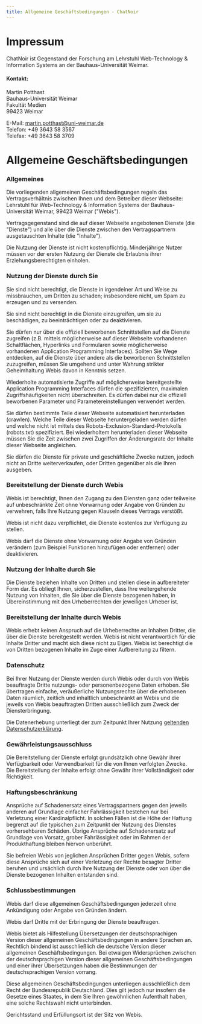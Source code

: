 ```yaml
---
title: Allgemeine Geschäftsbedingungen - ChatNoir
---
```


# Impressum
ChatNoir ist Gegenstand der Forschung am Lehrstuhl Web-Technology & Information Systems an der Bauhaus-Universität Weimar.

#### Kontakt:
Martin Potthast\
Bauhaus-Universität Weimar\
Fakultät Medien\
99423 Weimar

E-Mail: [martin.potthast@uni-weimar.de](mailto:martin.potthast@uni-weimar.de)\
Telefon: +49 3643 58 3567\
Telefax: +49 3643 58 3709

# Allgemeine Geschäftsbedingungen
### Allgemeines

Die vorliegenden allgemeinen Geschäftsbedingungen regeln das Vertragsverhältnis zwischen Ihnen und dem Betreiber dieser Webseite: Lehrstuhl für Web-Technology & Information Systems der Bauhaus-Universität Weimar, 99423 Weimar ("Webis").

Vertragsgegenstand sind die auf dieser Webseite angebotenen Dienste (die "Dienste") und alle über die Dienste zwischen den Vertragspartnern ausgetauschten Inhalte (die "Inhalte").

Die Nutzung der Dienste ist nicht kostenpflichtig. Minderjährige Nutzer müssen vor der ersten Nutzung der Dienste die Erlaubnis ihrer Erziehungsberechtigten einholen.

### Nutzung der Dienste durch Sie

Sie sind nicht berechtigt, die Dienste in irgendeiner Art und Weise zu missbrauchen, um Dritten zu schaden; insbesondere nicht, um Spam zu erzeugen und zu versenden.

Sie sind nicht berechtigt in die Dienste einzugreifen, um sie zu beschädigen, zu beeinträchtigen oder zu deaktivieren.

Sie dürfen nur über die offiziell beworbenen Schnittstellen auf die Dienste zugreifen (z.B. mittels möglicherweise auf dieser Webseite vorhandenen Schaltflächen, Hyperlinks und Formularen sowie möglicherweise vorhandenen Application Programming Interfaces). Sollten Sie Wege entdecken, auf die Dienste über andere als die beworbenen Schnittstellen zuzugreifen, müssen Sie umgehend und unter Wahrung strikter Geheimhaltung Webis davon in Kenntnis setzen.

Wiederholte automatisierte Zugriffe auf möglicherweise bereitgestellte Application Programming Interfaces dürfen die spezifizierten, maximalen Zugriffshäufigkeiten nicht überschreiten. Es dürfen dabei nur die offiziell beworbenen Parameter und Parametereinstellungen verwendet werden.

Sie dürfen bestimmte Teile dieser Webseite automatisiert herunterladen (crawlen). Welche Teile dieser Webseite heruntergeladen werden dürfen und welche nicht ist mittels des Robots-Exclusion-Standard-Protokolls (robots.txt) spezifiziert. Bei wiederholtem herunterladen dieser Webseite müssen Sie die Zeit zwischen zwei Zugriffen der Änderungsrate der Inhalte dieser Webseite angleichen.

Sie dürfen die Dienste für private und geschäftliche Zwecke nutzen, jedoch nicht an Dritte weiterverkaufen, oder Dritten gegenüber als die Ihren ausgeben.

### Bereitstellung der Dienste durch Webis

Webis ist berechtigt, Ihnen den Zugang zu den Diensten ganz oder teilweise auf unbeschränkte Zeit ohne Vorwarnung oder Angabe von Gründen zu verwehren, falls Ihre Nutzung gegen Klauseln dieses Vertrags verstößt.

Webis ist nicht dazu verpflichtet, die Dienste kostenlos zur Verfügung zu stellen.

Webis darf die Dienste ohne Vorwarnung oder Angabe von Gründen verändern (zum Beispiel Funktionen hinzufügen oder entfernen) oder deaktivieren.

### Nutzung der Inhalte durch Sie

Die Dienste beziehen Inhalte von Dritten und stellen diese in aufbereiteter Form dar. Es obliegt Ihnen, sicherzustellen, dass Ihre weitergehende Nutzung von Inhalten, die Sie über die Dienste bezogenen haben, in Übereinstimmung mit den Urheberrechten der jeweiligen Urheber ist.

### Bereitstellung der Inhalte durch Webis

Webis erhebt keinen Anspruch auf die Urheberrechte an Inhalten Dritter, die über die Dienste bereitgestellt werden. Webis ist nicht verantwortlich für die Inhalte Dritter und macht sich diese nicht zu Eigen. Webis ist berechtigt die von Dritten bezogenen Inhalte im Zuge einer Aufbereitung zu filtern.

### Datenschutz

Bei Ihrer Nutzung der Dienste werden durch Webis oder durch von Webis beauftragte Dritte nutzungs- oder personenbezogene Daten erhoben. Sie übertragen einfache, veräußerliche Nutzungsrechte über die erhobenen Daten räumlich, zeitlich und inhaltlich unbeschränkt an Webis und die jeweils von Webis beauftragten Dritten ausschließlich zum Zweck der Diensterbringung.

Die Datenerhebung unterliegt der zum Zeitpunkt Ihrer Nutzung [geltenden Datenschutzerklärung](/docs/privacy-de).

### Gewährleistungsausschluss

Die Bereitstellung der Dienste erfolgt grundsätzlich ohne Gewähr ihrer Verfügbarkeit oder Verwendbarkeit für die von Ihnen verfolgten Zwecke. Die Bereitstellung der Inhalte erfolgt ohne Gewähr ihrer Vollständigkeit oder Richtigkeit.

### Haftungsbeschränkung

Ansprüche auf Schadenersatz eines Vertragspartners gegen den jeweils anderen auf Grundlage einfacher Fahrlässigkeit bestehen nur bei Verletzung einer Kardinalpflicht. In solchen Fällen ist die Höhe der Haftung begrenzt auf die typischen zum Zeitpunkt der Nutzung des Dienstes vorhersehbaren Schäden. Übrige Ansprüche auf Schadenersatz auf Grundlage von Vorsatz, grober Fahrlässigkeit oder im Rahmen der Produkthaftung bleiben hiervon unberührt.

Sie befreien Webis von jeglichen Ansprüchen Dritter gegen Webis, sofern diese Ansprüche sich auf einer Verletzung der Rechte besagter Dritter beruhen und ursächlich durch Ihre Nutzung der Dienste oder von über die Dienste bezogenen Inhalten entstanden sind.

### Schlussbestimmungen

Webis darf diese allgemeinen Geschäftsbedingungen jederzeit ohne Ankündigung oder Angabe von Gründen ändern.

Webis darf Dritte mit der Erbringung der Dienste beauftragen.

Webis bietet als Hilfestellung Übersetzungen der deutschsprachigen Version dieser allgemeinen Geschäftsbedingungen in andere Sprachen an. Rechtlich bindend ist ausschließlich die deutsche Version dieser allgemeinen Geschäftsbedingungen. Bei etwaigen Widersprüchen zwischen der deutschsprachigen Version dieser allgemeinen Geschäftsbedingungen und einer ihrer Übersetzungen haben die Bestimmungen der deutschsprachigen Version vorrang.

Diese allgemeinen Geschäftsbedingungen unterliegen ausschließlich dem Recht der Bundesrepublik Deutschland. Dies gilt jedoch nur insofern die Gesetze eines Staates, in dem Sie Ihren gewöhnlichen Aufenthalt haben, eine solche Rechtswahl nicht unterbinden.

Gerichtsstand und Erfüllungsort ist der Sitz von Webis.
